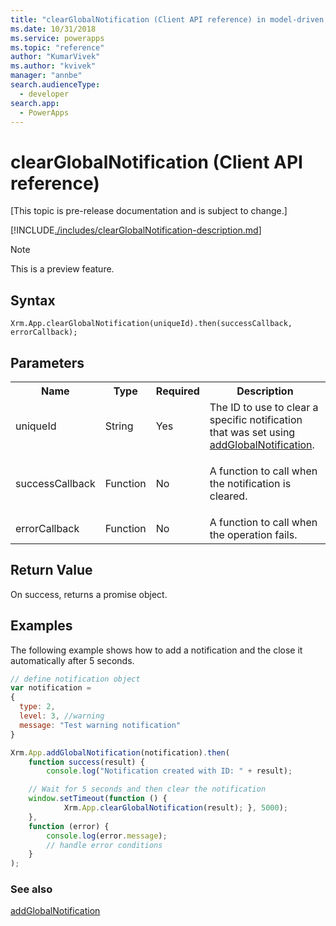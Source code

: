 ```yaml
---
title: "clearGlobalNotification (Client API reference) in model-driven apps| MicrosoftDocs"
ms.date: 10/31/2018
ms.service: powerapps
ms.topic: "reference"
author: "KumarVivek"
ms.author: "kvivek"
manager: "annbe"
search.audienceType: 
  - developer
search.app: 
  - PowerApps
---
```

# clearGlobalNotification (Client API reference)

[This topic is pre-release documentation and is subject to change.]

[!INCLUDE[./includes/clearGlobalNotification-description.md](./includes/clearGlobalNotification-description.md)]

> [!NOTE]
> This is a preview feature.

## Syntax

`Xrm.App.clearGlobalNotification(uniqueId).then(successCallback, errorCallback);`

## Parameters

<table style="width:100%">
<tr>
<th>Name</th>
<th>Type</th>
<th>Required</th>
<th>Description</th>
</tr>
<tr>
<td>uniqueId</td>
<td>String</td>
<td>Yes</td>
<td>The ID to use to clear a specific notification that was set using <a href="addGlobalNotification.md">addGlobalNotification</a>.
</td>
</tr>
<tr>
<td>successCallback</td>
<td>Function</td>
<td>No</td>
<td><p>A function to call when the notification is cleared.</p>
</td>
</tr>
<tr>
<td>errorCallback</td>
<td>Function</td>
<td>No</td>
<td>A function to call when the operation fails.</td>
</tr>
</table>

## Return Value

On success, returns a promise object.

## Examples

The following example shows how to add a notification and the close it automatically after 5 seconds.

```JavaScript
// define notification object
var notification = 
{
  type: 2,
  level: 3, //warning
  message: "Test warning notification"
}

Xrm.App.addGlobalNotification(notification).then(
    function success(result) {
        console.log("Notification created with ID: " + result);

    // Wait for 5 seconds and then clear the notification
    window.setTimeout(function () { 
            Xrm.App.clearGlobalNotification(result); }, 5000);
    },
    function (error) {
        console.log(error.message);
        // handle error conditions
    }
);
```

### See also

[addGlobalNotification](addGlobalnotification.md)